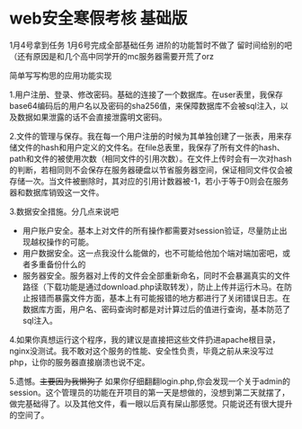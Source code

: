 # web安全寒假考核     基础版

1月4号拿到任务 1月6号完成全部基础任务 进阶的功能暂时不做了 留时间给别的吧（还有原因是和几个高中同学开的mc服务器需要开荒了orz

简单写写构思的应用功能实现

1.用户注册、登录、修改密码。基础的连接了一个数据库。在user表里，我保存base64编码后的用户名以及密码的sha256值，来保障数据库不会被sql注入，以及数据如果泄露的话不会直接泄露明文密码。

2.文件的管理与保存。我在每一个用户注册的时候为其单独创建了一张表，用来存储文件的hash和用户定义的文件名。在file总表里，我保存了所有文件的hash、path和文件的被使用次数（相同文件的引用次数）。在文件上传时会有一次对hash的判断，若相同则不会保存在服务器硬盘以节省服务器空间，保证相同文件仅会被存储一次。当文件被删除时，其对应的引用计数器被-1，若小于等于0则会在服务器和数据库销毁这一文件。

3.数据安全措施。分几点来说吧

- 用户账户安全。基本上对文件的所有操作都需要对session验证，尽量防止出现越权操作的可能。
- 用户数据安全。这一点我没什么能做的，也不可能给他加个端对端加密吧，或者多重备份什么的
- 服务器安全。服务器对上传的文件会全部重新命名，同时不会暴漏真实的文件路径（下载功能是通过download.php读取转发），防止上传并运行木马。在防止报错而暴露文件方面，基本上有可能报错的地方都进行了关闭错误日志。在数据库方面，用户名、密码查询时都是对计算过后的值进行查询，基本防范了sql注入。

4.如果你真想运行这个程序，我的建议是直接把这些文件扔进apache根目录，nginx没测试。我不敢对这个服务的性能、安全性负责，毕竟之前从来没写过php，让你的服务器直接崩溃也说不定。

5.遗憾。~~主要因为我懒狗了~~  如果你仔细翻翻login.php,你会发现一个关于admin的session。这个管理员的功能在开项目的第一天是想做的，没想到第二天就摆了，做完基础得了。以及其他文件，看一眼以后真有屎山那感觉。只能说还有很大提升的空间了。